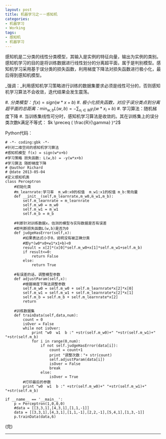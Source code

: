 ```yaml
---
layout: post
title: 机器学习之－－感知机
categories:
- 机器学习
- Working
tags:
- 感知机 
- 机器学习
---
```

感知机是二分类的线性分类模型，其输入是实例的特征向量，输出为实例的类别。
感知机学习的目的是将训练数据进行线性划分的分离超平面，属于是判别模型。感知机学习采用基于误分类的损失函数，利用梯度下降法对损失函数进行极小化，最后得到感知机模型。

_强调：_利用感知机学习策略进行训练的数据集要求必须是线性可分的，否则感知机学习算法不会收敛，迭代结果会发生震荡。

#. *分类模型：* $f(x)=sign(w*x+b)$
#. *极小化损失函数，对应于误分类点到分离超平面的总距离：*$\min_{w,b}L(w,b)=-\sum_{{x}_{i} \in M}{y}_{i}(w*{x}_{i}+b)$
#. 学习算法：随机梯度下降
#. 当训练集线性可分时，感知机学习算法是收敛的。其在训练集上的误分类次数k满足不等式：
$k \preceq ( \frac{R}{\gamma} )^2$

Python代码：

~~~~~~~~~~~~~~~~~~~~~~~~~~~~~~~~~ {.python .numberLines}
# -*- coding:gbk -*- 
#针对二维空间的感知机学习算法 
#感知机模型 f(x) = sign(w*x+b) 
#学习策略 损失函数: L(w,b) = -y(w*x+b) 
#学习算法 随即梯度下降 
# @author Richard
# @date 2013-05-04
#定义感知机类 
class Perceptron
    #初始化类 
    #m_learnrate:学习率  m_w0:x0的权值  m_w1:x1的权值 m_b:常向量 
    def __init__(self,m_learnrate,m_w0,m_w1,m_b): 
        self.m_learnrate = m_learnrate 
        self.m_w0 = m_w0 
        self.m_w1 = m_w1 
        self.m_b = m_b 

    #判断针对训练数据x，估测的模型与实际数据是否有误差 
    #即判断损失函数L(w,b)是否为0 
    def judgeHasError(self,x): 
        #如果表达式小于0，说明没有被正确分类 
        #即y*(w0*x0+w1*x1+b)<0 
        result = x[2]*(x[0]*self.m_w0+x[1]*self.m_w1+self.m_b) 
        if result<=0: 
            return False 
        else: 
            return True 

    #有误差的话，调整模型参数 
    def adjustParam(self,x): 
        #根据梯度下降法调整参数 
        self.m_w0 = self.m_w0 + self.m_learnrate*x[2]*x[0] 
        self.m_w1 = self.m_w1 + self.m_learnrate*x[2]*x[1] 
        self.m_b = self.m_b + self.m_learnrate*x[2] 
        return 

    #训练数据集 
    def trainData(self,data,num): 
        count = 0 
        isOver = False 
        while not isOver: 
            print "w0  w1  b :" +str(self.m_w0)+" "+str(self.m_w1)+" "+str(self.m_b) 
            for i in range(0,num): 
                if not self.judgeHasError(data[i]): 
                    count = count+1 
                    print "调整次数："+ str(count) 
                    self.adjustParam(data[i]) 
                    isOver = False 
                    break 
                else: 
                    isOver = True 
        #打印最后的参数 
        print "w0  w1  b :" +str(self.m_w0)+" "+str(self.m_w1)+" "+str(self.m_b) 

if __name__ == '__main__': 
    p = Perceptron(1,0,0,0) 
    #data = [[3,3,1],[4,3,1],[1,1,-1]] 
    data = [[3,3,1],[4,3,1],[1,1,-1],[2,2,-1],[5,4,1],[1,3,-1]] 
    p.trainData(data,6) 
~~~~~~~~~~~~~~~~~~~~~~~~~~~~~~~~~

(完)

----
